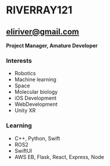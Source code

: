 # RIVERRAY121
## eliriver@gmail.com

**Project Manager, Amature Developer**

### Interests

- Robotics
- Machine learning
- Space
- Molecular biology
- iOS Development
- WebDevelopment
- Unity XR

### Learning

- C++, Python, Swift
- ROS2
- SwiftUI
- AWS EB, Flask, React, Express, Node



<!---
riverray121/riverray121 is a ✨ special ✨ repository because its `README.md` (this file) appears on your GitHub profile.
You can click the Preview link to take a look at your changes.
--->
